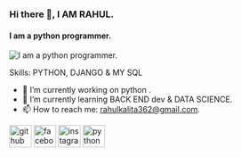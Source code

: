 ### Hi there 👋, I AM RAHUL.
#### I am a python programmer.
![I am a python programmer.](https://arturssmirnovs.github.io/github-profile-readme-generator/images/banner.png)


Skills: PYTHON, DJANGO & MY SQL

- 🔭 I’m currently working on python .
- 🌱 I’m currently learning BACK END dev & DATA SCIENCE. 
- 📫 How to reach me: rahulkalita362@gmail.com. 


[<img src='https://cdn.jsdelivr.net/npm/simple-icons@3.0.1/icons/github.svg' alt='github' height='40'>](https://github.com/www.github.com/rahulABQ)  [<img src='https://cdn.jsdelivr.net/npm/simple-icons@3.0.1/icons/facebook.svg' alt='facebook' height='40'>](https://www.facebook.com/rahulkalita)  [<img src='https://cdn.jsdelivr.net/npm/simple-icons@3.0.1/icons/instagram.svg' alt='instagram' height='40'>](https://www.instagram.com/rahullshady/)  [<img src='https://cdn.jsdelivr.net/npm/simple-icons@3.0.1/icons/python.svg' alt='python' height='40'>](www.python.com)  

